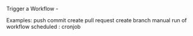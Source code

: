 Trigger a Workflow - 

Examples:
  push commit
  create pull request
  create branch
  manual run of workflow
  scheduled : cronjob 
